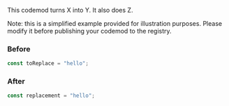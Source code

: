 This codemod turns X into Y. It also does Z.

Note: this is a simplified example provided for illustration purposes. Please modify it before publishing your codemod to the registry.

### Before

```ts
const toReplace = "hello";
```

### After

```ts
const replacement = "hello";
```

